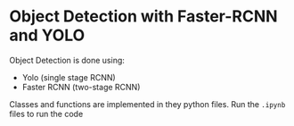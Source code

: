 # Object Detection with Faster-RCNN and YOLO

Object Detection is done using:
- Yolo (single stage RCNN)
- Faster RCNN (two-stage RCNN)

Classes and functions are implemented in they python files. Run the `.ipynb` files to run the code

